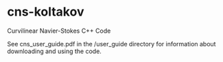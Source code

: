 cns-koltakov
============

Curvilinear Navier-Stokes C++ Code

See cns_user_guide.pdf in the /user_guide directory for information about downloading and using the code. 

